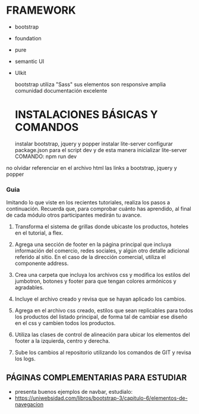 # FRAMEWORK
- bootstrap
- foundation
- pure
- semantic UI
- UIkit
  
  bootstrap utiliza "Sass" 
  sus elementos son responsive
  amplia comunidad
  documentación excelente

  # INSTALACIONES BÁSICAS Y COMANDOS
  instalar bootstrap, jquery y popper
  instalar lite-server
  configurar package.json para el script dev y de esta manera inicializar lite-server
  COMANDO: npm run dev

no olvidar referenciar en el archivo html las links a bootstrap, jquery y popper

### Guia
Imitando lo que viste en los recientes tutoriales, realiza los pasos a continuación. Recuerda que, para comprobar cuánto has aprendido, al final de cada módulo otros participantes medirán tu avance.

 1)	Transforma el sistema de grillas donde ubicaste los productos, hoteles en el tutorial, a flex. 

 2)	Agrega una sección de footer en la página principal que incluya información del comercio, redes sociales, y algún otro detalle adicional referido al sitio. En el caso de la dirección comercial, utiliza el componente address. 

3)	Crea una carpeta que incluya los archivos css y modifica los estilos del jumbotron, botones y footer para que tengan colores armónicos y agradables. 

 4)	Incluye el archivo creado y revisa que se hayan aplicado los cambios. 

5)	Agrega en el archivo css creado, estilos que sean replicables para todos los productos del listado principal, de forma tal de cambiar ese diseño en el css y cambien todos los productos. 

6)	Utiliza las clases de control de alineación para ubicar los elementos del footer a la izquierda, centro y derecha. 

7)	Sube los cambios al repositorio utilizando los comandos de GIT y revisa los logs.


## PÁGINAS COMPLEMENTARIAS PARA ESTUDIAR
  - presenta buenos ejemplos de navbar, estudialo: 
  - https://uniwebsidad.com/libros/bootstrap-3/capitulo-6/elementos-de-navegacion